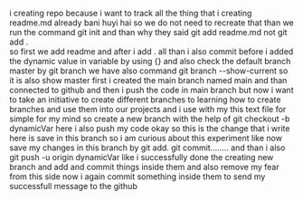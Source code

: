 i creating repo because i want to track all the thing that i creating 
readme.md already bani huyi hai so we do not need to recreate that 
than we run the command git init
and than why they said git add readme.md not git add .  
so first we add readme and after i add  . all 
than i also commit before i added the dynamic value in variable by using {}
and also check the default branch master by git branch
we have also command git branch --show-current
so it is also show master
first i created the main branch named main
and than connected to github 
and then i push the code in main branch 
but now i want to take an initiative to create different branches to learning how to create branches and use them into our projects and i use with my this text file for simple for my mind
so create a  new branch with the help of git checkout -b dynamicVar
here i also push my code okay so this is the change that i write here is save in this branch so i am curious about this experiment
like now save my changes in this branch 
by git add. 
git commit........
and than i also git push -u origin dynamicVar
like i successfully done the creating new branch and add and commit things inside them and also remove my fear from this side 
now i again commit something inside them to send my successfull message to the github